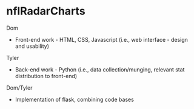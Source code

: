 # nflRadarCharts

Dom
- Front-end work - HTML, CSS, Javascript (i.e., web interface - design and usability)

Tyler
- Back-end work - Python (i.e., data collection/munging, relevant stat distribution to front-end)

Dom/Tyler
- Implementation of flask, combining code bases